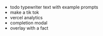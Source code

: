 - todo typewriter text with example prompts
- make a tik tok
- vercel analytics
- completion modal
- overlay with a fact
